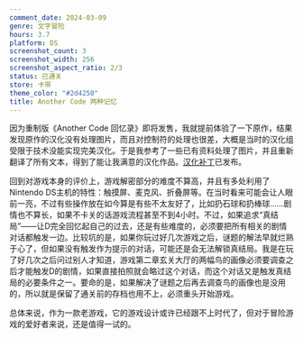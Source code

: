 ```yaml
---
comment_date: 2024-03-09
genre: 文字冒险
hours: 3.7
platform: DS
screenshot_count: 3
screenshot_width: 256
screenshot_aspect_ratio: 2/3
status: 已通关
store: 卡带
theme_color: "#2d4250"
title: Another Code 两种记忆
---
```

因为重制版《Another Code 回忆录》即将发售，我就提前体验了一下原作，结果发现原作的汉化没有处理图片，而且对控制符的处理也很差，大概是当时的汉化组受限于技术没能实现完美汉化。于是我参考了一些已有资料处理了图片，并且重新翻译了所有文本，得到了能让我满意的汉化作品。[汉化补丁](https://xzonn.top/ACTMChsLocalization/)已发布。

回到对游戏本身的评价上，游戏解密部分的难度不算高，并且有多处利用了Nintendo DS主机的特性：触摸屏、麦克风、折叠屏等。在当时看来可能会让人眼前一亮，不过有些操作放在如今算是有些不太友好了，比如扔石球和扔棒球……剧情也不算长，如果不卡关的话游戏流程甚至不到4小时。不过，如果追求“真结局”——让D完全回忆起自己的过去，还是有些难度的，必须要把所有相关的剧情对话都触发一边。比较坑的是，如果你玩过好几次游戏之后，谜题的解法早就烂熟于心了，但如果没有触发作为提示的对话，可能还是会无法解锁真结局。我是在玩了好几次之后问过别人才知道，游戏第二章玄关大厅的两幅鸟的画像必须要调查之后才能触发D的剧情，如果直接拍照就会略过这个对话，而这个对话又是触发真结局的必要条件之一。要命的是，如果解决了谜题之后再去调查鸟的画像也是没用的，所以就是保留了通关前的存档也用不上，必须重头开始游戏。

总体来说，作为一款老游戏，它的游戏设计或许已经跟不上时代了，但对于冒险游戏的爱好者来说，还是值得一试的。